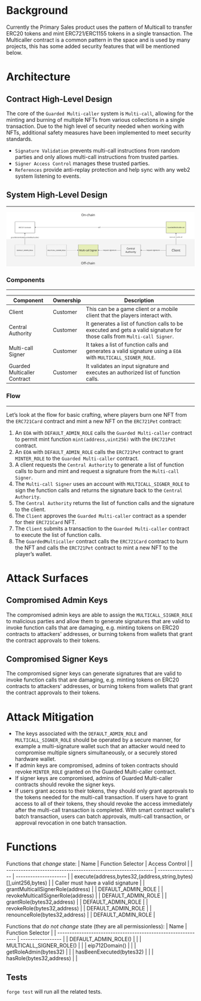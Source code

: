 # Background
Currently the Primary Sales product uses the pattern of Multicall to transfer ERC20 tokens and mint ERC721/ERC1155 tokens in a single transaction. The Multicaller contract is a common pattern in the space and is used by many projects, this has some added security features that will be mentioned below.

# Architecture

## Contract High-Level Design
The core of the `Guarded Multi-caller` system is `Multi-call`, allowing for the minting and burning of multiple NFTs from various collections in a single transaction. Due to the high level of security needed when working with NFTs, additional safety measures have been implemented to meet security standards.

- `Signature Validation` prevents multi-call instructions from random parties and only allows multi-call instructions from trusted parties.
- `Signer Access Control` manages these trusted parties.
- `References` provide anti-replay protection and help sync with any web2 system listening to events.

## System High-Level Design
---
![alt text](202309-threat-model-multicaller/architecture.png "Architecture")
### Components
---
| Component                    	| Ownership 	| Description                                                                                                             	|
|------------------------------	|-----------	|-------------------------------------------------------------------------------------------------------------------------	|
| Client                       	| Customer  	| This can be a game client or a mobile client that the players interact with.                                            	|
| Central Authority            	| Customer  	| It generates a list of function calls to be executed and gets a valid signature for those calls from `Multi-call Signer`. 	|
| Multi-call Signer            	| Customer 	  |  It takes a list of function calls and generates a valid signature using a `EOA` with `MULTICALL_SIGNER_ROLE`.              	|
| Guarded Multicaller Contract 	| Customer  	| It validates an input signature and executes an authorized list of function calls.                                      	|

### Flow
---
Let’s look at the flow for basic crafting, where players burn one NFT from the `ERC721Card` contract and mint a new NFT on the `ERC721Pet` contract:

1. An `EOA` with `DEFAULT_ADMIN_ROLE` calls the `Guarded Multi-caller` contract to permit mint function `mint(address,uint256)` with the `ERC721Pet` contract.
2. An `EOA` with `DEFAULT_ADMIN_ROLE` calls the `ERC721Pet` contract to grant `MINTER_ROLE` to the `Guarded Multi-caller` contract.
3. A client requests the `Central Authority` to generate a list of function calls to burn and mint and request a signature from the `Multi-call Signer`.
4. The `Multi-call Signer` uses an account with `MULTICALL_SIGNER_ROLE` to sign the function calls and returns the signature back to the `Central Authority`. 
5. The `Central Authority` returns the list of function calls and the signature to the client.
6. The `Client` approves the `Guarded Multi-caller` contract as a spender for their `ERC721Card` NFT.
7. The `Client` submits a transaction to the `Guarded Multi-caller` contract to execute the list of function calls.
8. The `GuardedMulticaller` contract calls the `ERC721Card` contract to burn the NFT and calls the `ERC721Pet` contract to mint a new NFT to the player’s wallet.

# Attack Surfaces

## Compromised Admin Keys
The compromised admin keys are able to assign the `MULTICALL_SIGNER_ROLE` to malicious parties and allow them to generate signatures that are valid to invoke function calls that are damaging, e.g. minting tokens on ERC20 contracts to attackers' addresses, or burning tokens from wallets that grant the contract approvals to their tokens.

## Compromised Signer Keys
The compromised signer keys can generate signatures that are valid to invoke function calls that are damaging, e.g. minting tokens on ERC20 contracts to attackers' addresses, or burning tokens from wallets that grant the contract approvals to their tokens.

# Attack Mitigation

- The keys associated with the `DEFAULT_ADMIN_ROLE` and `MULTICALL_SIGNER_ROLE` should be operated by a secure manner, for example a multi-signature wallet such that an attacker would need to compromise multiple signers simultaneously, or a securely stored hardware wallet.
- If admin keys are compromised, admins of token contracts should revoke `MINTER_ROLE` granted on the Guarded Multi-caller contract. 
- If signer keys are compromised, admins of Guarded Multi-caller contracts should revoke the signer keys.
- If users grant access to their tokens, they should only grant approvals to the tokens needed for the multi-call transaction. If users have to grant access to all of their tokens, they should revoke the access immediately after the multi-call transaction is completed. With smart contract wallet's batch transaction, users can batch approvals, multi-call transaction, or approval revocation in one batch transaction.

# Functions

Functions that _change_ state:
| Name | Function Selector | Access Control |
| ------------------------------------------------------------- | ----------------- | --------------------- |
| execute(address,bytes32,(address,string,bytes)[],uint256,bytes) |  | Caller must have a valid signature |
| grantMulticallSignerRole(address) |  | DEFAULT_ADMIN_ROLE |
| revokeMulticallSignerRole(address) |  | DEFAULT_ADMIN_ROLE |
| grantRole(bytes32,address) |  | DEFAULT_ADMIN_ROLE |
| revokeRole(bytes32,address) |  | DEFAULT_ADMIN_ROLE |
| renounceRole(bytes32,address) |  | DEFAULT_ADMIN_ROLE |

Functions that _do not change_ state (they are all permissionless):
| Name | Function Selector |
| ------------------------------------------------------------- | ----------------- |
| DEFAULT_ADMIN_ROLE() |  |
| MULTICALL_SIGNER_ROLE() |  |
| eip712Domain() |  |
| getRoleAdmin(bytes32) |  |
| hasBeenExecuted(bytes32) |  |
| hasRole(bytes32,address) |  |

## Tests

`forge test` will run all the related tests.
